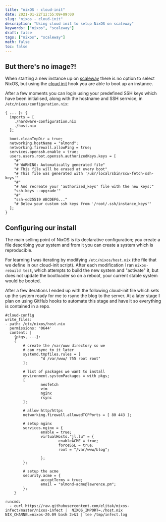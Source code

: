 ```yaml
---
title: "nixOS - cloud-init"
date: 2021-01-22T12:55:09+09:00
slug: "nixos - cloud-init"
description: "Using cloud init to setup NixOS on scaleway"
keywords: ["nixos", "scaleway"]
draft: false
tags: ["nixos", "scaleway"]
math: false
toc: false
---
```

## But there's no image?!
When starting a new instance up on [scaleway](https://scaleway.com) there is no
option to select NixOS, but using the [cloud
init](https://nixos.wiki/wiki/Install_NixOS_on_Scaleway_X86_Virtual_Cloud_Server)
hook you are able to boot up an instance. 

After a few moments you can login using your predefined SSH keys which have been
initialised, along with the hostname and SSH serrvice, in `/etc/nixos/configuration.nix`:

```
{ ... }: {
  imports = [
    ./hardware-configuration.nix
    ./host.nix
  ];

  boot.cleanTmpDir = true;
  networking.hostName = "almond";
  networking.firewall.allowPing = true;
  services.openssh.enable = true;
  users.users.root.openssh.authorizedKeys.keys = [
    "#" 
    "# WARNING: Automatically generated file" 
    "# This file will be erased at every boot" 
    "# This file was generated with '/usr/local/sbin/scw-fetch-ssh-keys'" 
    "#" 
    "# And recreate your 'authorized_keys' file with the new keys:" 
    "ssh-keys --upgrade'" 
    "#" 
    "ssh-ed25519 ABCDEFG..." 
    "# Below your custom ssh keys from '/root/.ssh/instance_keys'" 
  ];
}
```

## Configuring our install
The main selling point of NixOS is its declarative configuration; you create a
file describing your system and from it you can create a system which is
reproducible. 

For learning I was iterating by modifying `/etc/nixos/host.nix` (the file that
we define in our cloud-init script). After each modification I ran
`nixos-rebuild test`, which attempts to build the new system and "activate" it,
but does not update the bootloader so on a reboot, your current stable system
would be booted. 

After a few iterations I ended up with the following cloud-init file which sets
up the system ready for me to rsync the blog to the server. At a later stage I
plan on using GitHub hooks to automate this stage and have it so everything is
contained in a repo.

```
#cloud-config
write_files:
- path: /etc/nixos/host.nix
  permissions: '0644'
  content: |
    {pkgs, ...}:
    {       
        # create the /var/www directory so we
        # can rsync to it later
        systemd.tmpfiles.rules = [
                "d /var/www/ 755 root root"
        ];
        
        # list of packages we want to install
        environment.systemPackages = with pkgs;
        [       
                neofetch
                vim
                nginx
                rsync
        ];
        
        # allow http/https
        networking.firewall.allowedTCPPorts = [ 80 443 ];
        
        # setup nginx  
        services.nginx = {
                enable = true;
                virtualHosts."jl.lu" = {
                        enableACME = true;
                        forceSSL = true;
                        root = "/var/www/blog";
                
                };
        };
        
        # setup the acme
        security.acme = {
                acceptTerms = true;
                email = "almond-acme@lawrence.pm";
        };
    }

runcmd:
  - curl https://raw.githubusercontent.com/elitak/nixos-infect/master/nixos-infect |  NIXOS_IMPORT=./host.nix NIX_CHANNEL=nixos-20.09 bash 2>&1 | tee /tmp/infect.log
```

